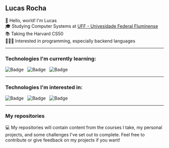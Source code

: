 ## Lucas Rocha
👋 Hello, world! I'm Lucas <br>
🎓 Studying Computer Systems at [UFF - Univesidade Federal Fluminense](https://www.uff.br) <br>
📚 Taking the Harvard CS50 <br>
👨🏻‍💻 Interested in programming, especially backend languages <br>


---
### Technologies I'm currently learning:

![Badge](https://img.shields.io/badge/C-informational?style=flat&logo=c&logoColor=white) &nbsp; ![Badge](https://img.shields.io/badge/C++-blueviolet?style=flat&logo=c%2B%2B&logoColor=white) &nbsp; ![Badge](https://img.shields.io/badge/Python-success?style=flat&logo=python&logoColor=white)

---
### Technologies I'm interested in:
![Badge](https://img.shields.io/badge/Java-important?style=flat&logo=java&logoColor=white) &nbsp; ![Badge](https://img.shields.io/badge/SpringBoot-brightgreen?style=flat&logo=spring&logoColor=white) &nbsp; ![Badge](https://img.shields.io/badge/C%23-blue?style=flat&logo=csharp&logoColor=white)

---
### My repositories

💻 My repositories will contain content from the courses I take, my personal projects, and some challenges I've set out to complete. Feel free to contribute or give feedback on my projects if you want!

